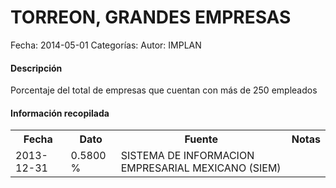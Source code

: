 TORREON, GRANDES EMPRESAS
=====

Fecha: 2014-05-01
Categorías: 
Autor: IMPLAN

#### Descripción

Porcentaje del total de empresas que cuentan con más de 250 empleados

#### Información recopilada

<table class="table table-hover table-bordered">
  <tr><th>Fecha</th><th>Dato</th><th>Fuente</th><th>Notas</th></tr>
  <tr><td>2013-12-31</td><td>0.5800 %</td><td>SISTEMA DE INFORMACION EMPRESARIAL MEXICANO (SIEM)</td><td></td></tr>
</table>
